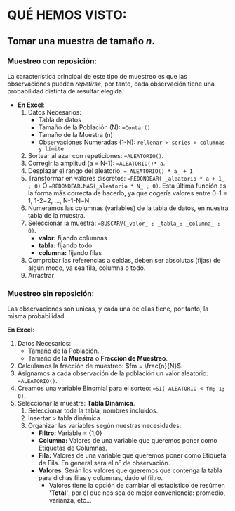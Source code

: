 # QUÉ HEMOS VISTO:

## Tomar una muestra de tamaño _n_.

### Muestreo __con reposición__: 
La característica principal de este tipo de muestreo es que las observaciones pueden _repetirse_, por tanto, cada observación tiene una probabilidad distinta de resultar elegida.

* __En Excel__:
    1. Datos Necesarios: 
        * Tabla de datos
        * Tamaño de la Población (N): `=Contar()`
        * Tamaño de la Muestra (n)
        * Observaciones Numeradas (1-N): `rellenar > series > columnas y límite`
    2. Sortear al azar con repeticiones: `=ALEATORIO()`.
    3. Corregir la amplitud (a = N-1): `=ALEATORIO()* a`.
    4. Desplazar el rango del aleatorio: `=_ALEATORIO() * a_ + 1`
    5. Transformar en valores discretos: `=REDONDEAR( _aleatorio * a + 1_ ; 0)` Ó `=REDONDEAR.MAS(_aleatorio * N_ ; 0)`. Esta última función es la forma más correcta de hacerlo, ya que cogería valores entre 0-1 = 1, 1-2=2, ..., N-1-N=N.
    6. Numeramos las columnas (variables) de la tabla de datos, en nuestra tabla de la muestra.
    7. Seleccionar la muestra: `=BUSCARV(_valor_ ; _tabla_; _columna_ ; 0)`.
        - __valor:__ fijando columnas
        - __tabla:__ fijando todo
        - __columna:__ fijando filas
    8. Comprobar las referencias a celdas, deben ser absolutas (fijas) de algún modo, ya sea fila, columna o todo.
    9. Arrastrar 

### Muestreo __sin reposición__: 

Las observaciones son unicas, y cada una de ellas tiene, por tanto, la misma probabilidad.

__En Excel__:

1. Datos Necesarios:
    - Tamaño de la Población.
    - Tamaño de la __Muestra__ o __Fracción de Muestreo__. 
2. Calculamos la fracción de muestreo: $fm = \frac{n}{N}$.
3. Asignamos a cada observación de la población un valor aleatorio: `=ALEATORIO()`.
4. Creamos una variable Binomial para el sorteo: `=SI( ALEATORIO < fm; 1; 0)`.
5. Seleccionar la muestra: __Tabla Dinámica__.
    1. Seleccionar toda la tabla, nombres incluidos.
    2. Insertar > tabla dinámica
    3. Organizar las variables según nuestras necesidades:
        -   __Filtro:__ Variable = {1,0}
        -   __Columna:__ Valores de una variable que queremos poner como Etiquetas de Columnas.
        -   __Fila:__ Valores de una variable que queremos poner como Etiqueta de Fila. En general será el nº de observación.
        -   __Valores__: Serán los valores que queremos que contenga la tabla para dichas filas y columnas, dado el filtro.
            -   Valores tiene la opción de cambiar el estadistico de resúmen __'Total'__, por el que nos sea de mejor conveniencia: promedio, varianza, etc...